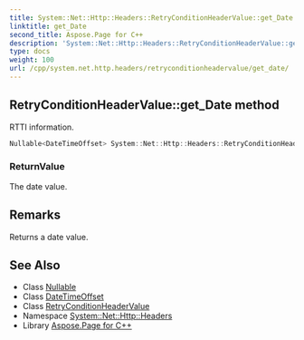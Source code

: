```yaml
---
title: System::Net::Http::Headers::RetryConditionHeaderValue::get_Date method
linktitle: get_Date
second_title: Aspose.Page for C++
description: 'System::Net::Http::Headers::RetryConditionHeaderValue::get_Date method. RTTI information in C++.'
type: docs
weight: 100
url: /cpp/system.net.http.headers/retryconditionheadervalue/get_date/
---
```

## RetryConditionHeaderValue::get_Date method


RTTI information.

```cpp
Nullable<DateTimeOffset> System::Net::Http::Headers::RetryConditionHeaderValue::get_Date()
```


### ReturnValue

The date value.
## Remarks


Returns a date value. 
## See Also

* Class [Nullable](../../../system/nullable/)
* Class [DateTimeOffset](../../../system/datetimeoffset/)
* Class [RetryConditionHeaderValue](../)
* Namespace [System::Net::Http::Headers](../../)
* Library [Aspose.Page for C++](../../../)
